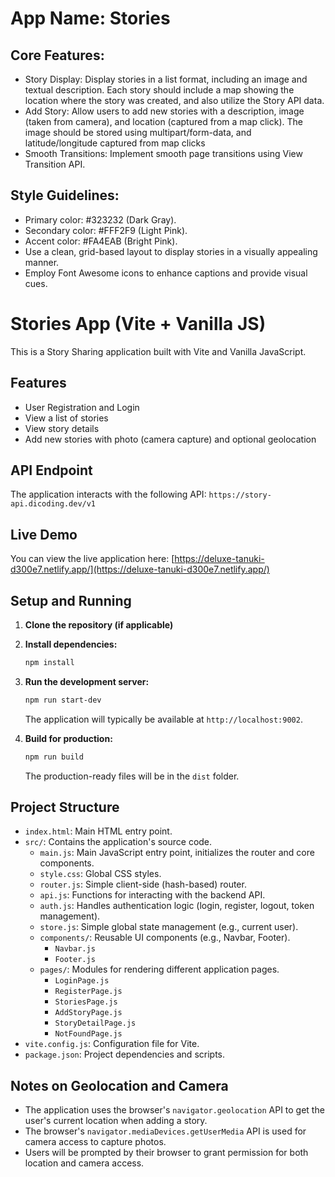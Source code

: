 # **App Name**: Stories

## Core Features:

- Story Display: Display stories in a list format, including an image and textual description. Each story should include a map showing the location where the story was created, and also utilize the Story API data.
- Add Story: Allow users to add new stories with a description, image (taken from camera), and location (captured from a map click). The image should be stored using multipart/form-data, and latitude/longitude captured from map clicks
- Smooth Transitions: Implement smooth page transitions using View Transition API.

## Style Guidelines:

- Primary color: #323232 (Dark Gray).
- Secondary color: #FFF2F9 (Light Pink).
- Accent color: #FA4EAB (Bright Pink).
- Use a clean, grid-based layout to display stories in a visually appealing manner.
- Employ Font Awesome icons to enhance captions and provide visual cues.

# Stories App (Vite + Vanilla JS)

This is a Story Sharing application built with Vite and Vanilla JavaScript.

## Features

- User Registration and Login
- View a list of stories
- View story details
- Add new stories with photo (camera capture) and optional geolocation

## API Endpoint

The application interacts with the following API: `https://story-api.dicoding.dev/v1`

## Live Demo

You can view the live application here: [https://deluxe-tanuki-d300e7.netlify.app/](https://deluxe-tanuki-d300e7.netlify.app/)

## Setup and Running

1.  **Clone the repository (if applicable)**
2.  **Install dependencies:**
    ```bash
    npm install
    ```
3.  **Run the development server:**

    ```bash
    npm run start-dev
    ```

    The application will typically be available at `http://localhost:9002`.

4.  **Build for production:**
    ```bash
    npm run build
    ```
    The production-ready files will be in the `dist` folder.

## Project Structure

- `index.html`: Main HTML entry point.
- `src/`: Contains the application's source code.
  - `main.js`: Main JavaScript entry point, initializes the router and core components.
  - `style.css`: Global CSS styles.
  - `router.js`: Simple client-side (hash-based) router.
  - `api.js`: Functions for interacting with the backend API.
  - `auth.js`: Handles authentication logic (login, register, logout, token management).
  - `store.js`: Simple global state management (e.g., current user).
  - `components/`: Reusable UI components (e.g., Navbar, Footer).
    - `Navbar.js`
    - `Footer.js`
  - `pages/`: Modules for rendering different application pages.
    - `LoginPage.js`
    - `RegisterPage.js`
    - `StoriesPage.js`
    - `AddStoryPage.js`
    - `StoryDetailPage.js`
    - `NotFoundPage.js`
- `vite.config.js`: Configuration file for Vite.
- `package.json`: Project dependencies and scripts.

## Notes on Geolocation and Camera

- The application uses the browser's `navigator.geolocation` API to get the user's current location when adding a story.
- The browser's `navigator.mediaDevices.getUserMedia` API is used for camera access to capture photos.
- Users will be prompted by their browser to grant permission for both location and camera access.
